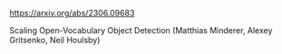 https://arxiv.org/abs/2306.09683

Scaling Open-Vocabulary Object Detection (Matthias Minderer, Alexey Gritsenko, Neil Houlsby)